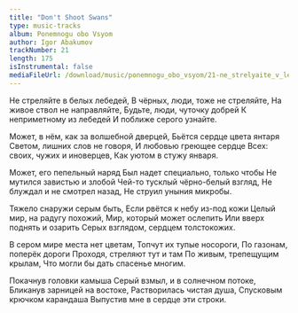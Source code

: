 ```yaml
---
title: "Don't Shoot Swans"
type: music-tracks
album: Ponemnogu obo Vsyom
author: Igor Abakumov
trackNumber: 21
length: 175
isInstrumental: false
mediaFileUrl: /download/music/ponemnogu_obo_vsyom/21-ne_strelyaite_v_lebedei.mp3
---
```


Не стреляйте в белых лебедей,
В чёрных, люди, тоже не стреляйте,
На живое ствол не направляйте,
Будьте, люди, чуточку добрей
К неприметному из лебедей
И поближе серого узнайте.

Может, в нём, как за волшебной дверцей,
Бьётся сердце цвета янтаря
Светом, лишних слов не говоря,
И любовью греющее сердце
Всех: своих, чужих и иноверцев,
Как уютом в стужу января.

Может, его пепельный наряд
Был надет специально, только чтобы
Не мутился завистью и злобой
Чей-то тусклый чёрно-белый взгляд,
Не блуждал и не смотрел назад,
Не струил уныния микробы.

Тяжело снаружи серым быть,
Если рвётся к небу из-под кожи
Целый мир, на радугу похожий,
Мир, который может ослепить
Или вверх поднять и озарить
Серых взглядом, сердцем толстокожих.

В сером мире места нет цветам,
Топчут их тупые носороги,
По газонам, поперёк дороги
Проходя, стреляют тут и там
По живым, трепещущим крылам,
Что могли бы дать спасенье многим.

Покачнув головки камыша
Серый взмыл, и в солнечном потоке,
Бликанув зарницей на востоке,
Растворилась чистая душа,
Спусковым крючком карандаша
Выпустив мне в сердце эти строки.
